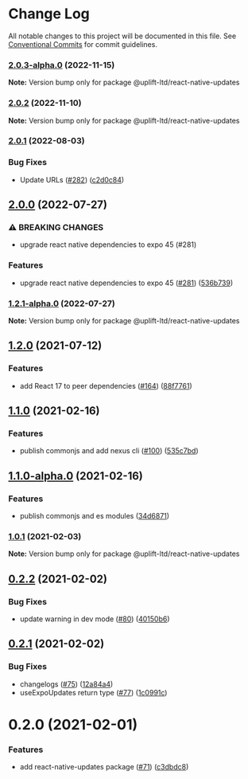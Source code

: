 # Change Log

All notable changes to this project will be documented in this file.
See [Conventional Commits](https://conventionalcommits.org) for commit guidelines.

### [2.0.3-alpha.0](https://github.com/uplift-ltd/nexus/compare/@uplift-ltd/react-native-updates@2.0.2...@uplift-ltd/react-native-updates@2.0.3-alpha.0) (2022-11-15)

**Note:** Version bump only for package @uplift-ltd/react-native-updates





### [2.0.2](https://github.com/uplift-ltd/nexus/compare/@uplift-ltd/react-native-updates@2.0.1...@uplift-ltd/react-native-updates@2.0.2) (2022-11-10)

**Note:** Version bump only for package @uplift-ltd/react-native-updates





### [2.0.1](https://github.com/uplift-ltd/nexus/compare/@uplift-ltd/react-native-updates@2.0.0...@uplift-ltd/react-native-updates@2.0.1) (2022-08-03)


### Bug Fixes

* Update URLs ([#282](https://github.com/uplift-ltd/nexus/issues/282)) ([c2d0c84](https://github.com/uplift-ltd/nexus/commit/c2d0c843c8eb18c4a9ae360ee2d840f5be388fac))



## [2.0.0](https://github.com/uplift-ltd/nexus/compare/@uplift-ltd/react-native-updates@1.2.0...@uplift-ltd/react-native-updates@2.0.0) (2022-07-27)


### ⚠ BREAKING CHANGES

* upgrade react native dependencies to expo 45 (#281)

### Features

* upgrade react native dependencies to expo 45 ([#281](https://github.com/uplift-ltd/nexus/issues/281)) ([536b739](https://github.com/uplift-ltd/nexus/commit/536b7390efd620be40953cd7c800fdeaf87489fc))



### [1.2.1-alpha.0](https://github.com/uplift-ltd/nexus/compare/@uplift-ltd/react-native-updates@1.2.0...@uplift-ltd/react-native-updates@1.2.1-alpha.0) (2022-07-27)

**Note:** Version bump only for package @uplift-ltd/react-native-updates





## [1.2.0](https://github.com/uplift-ltd/nexus/compare/@uplift-ltd/react-native-updates@1.1.0...@uplift-ltd/react-native-updates@1.2.0) (2021-07-12)


### Features

* add React 17 to peer dependencies ([#164](https://github.com/uplift-ltd/nexus/issues/164)) ([88f7761](https://github.com/uplift-ltd/nexus/commit/88f77615dfab14127dfdf76f665ee73c3195bcb4))



## [1.1.0](https://github.com/uplift-ltd/nexus/compare/@uplift-ltd/react-native-updates@1.0.1...@uplift-ltd/react-native-updates@1.1.0) (2021-02-16)


### Features

* publish commonjs and add nexus cli ([#100](https://github.com/uplift-ltd/nexus/issues/100)) ([535c7bd](https://github.com/uplift-ltd/nexus/commit/535c7bd0ad8224b9dde814f18f9d5082366061e1))



## [1.1.0-alpha.0](https://github.com/uplift-ltd/nexus/compare/@uplift-ltd/react-native-updates@1.0.1...@uplift-ltd/react-native-updates@1.1.0-alpha.0) (2021-02-16)


### Features

* publish commonjs and es modules ([34d6871](https://github.com/uplift-ltd/nexus/commit/34d6871f720efebf2d48773ae1e17c8dc6fd652d))



### [1.0.1](https://github.com/uplift-ltd/nexus/compare/@uplift-ltd/react-native-updates@0.2.2...@uplift-ltd/react-native-updates@1.0.1) (2021-02-03)

**Note:** Version bump only for package @uplift-ltd/react-native-updates





## [0.2.2](https://github.com/uplift-ltd/nexus/compare/@uplift-ltd/react-native-updates@0.2.1...@uplift-ltd/react-native-updates@0.2.2) (2021-02-02)


### Bug Fixes

* update warning in dev mode ([#80](https://github.com/uplift-ltd/nexus/issues/80)) ([40150b6](https://github.com/uplift-ltd/nexus/commit/40150b6b0a41d211630be2438900bdc3d3eb8d4e))





## [0.2.1](https://github.com/uplift-ltd/nexus/compare/@uplift-ltd/react-native-updates@0.2.0...@uplift-ltd/react-native-updates@0.2.1) (2021-02-02)


### Bug Fixes

* changelogs ([#75](https://github.com/uplift-ltd/nexus/issues/75)) ([12a84a4](https://github.com/uplift-ltd/nexus/commit/12a84a443f74257efe930d0dcf96b61635643dcd))
* useExpoUpdates return type ([#77](https://github.com/uplift-ltd/nexus/issues/77)) ([1c0991c](https://github.com/uplift-ltd/nexus/commit/1c0991cfb01cf332074a67c9a120d2c6a3b8aaa8))





# 0.2.0 (2021-02-01)


### Features

* add react-native-updates package ([#71](https://github.com/uplift-ltd/nexus/issues/71))
  ([c3dbdc8](https://github.com/uplift-ltd/nexus/commit/c3dbdc870e6dc6a613658e20ecd156f113f47848))
